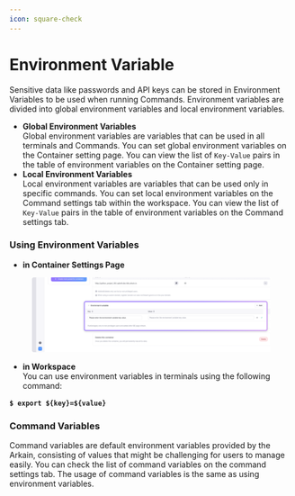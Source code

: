 ```yaml
---
icon: square-check
---
```


# Environment Variable

Sensitive data like passwords and API keys can be stored in Environment Variables to be used when running Commands. Environment variables are divided into global environment variables and local environment variables.

* **Global Environment Variables**\
  Global environment variables are variables that can be used in all terminals and Commands. You can set global environment variables on the Container setting page. You can view the list of `Key-Value` pairs in the table of environment variables on the Container setting page.
* **Local Environment Variables**\
  Local environment variables are variables that can be used only in specific commands. You can set local environment variables on the Command settings tab within the workspace. You can view the list of `Key-Value` pairs in the table of environment variables on the Command settings tab.

### Using Environment Variables <a href="#using-environment-variables" id="using-environment-variables"></a>

* **in Container Settings Page**

<figure><img src="../../../../../.gitbook/assets/Environment Variables_01 (1).png" alt=""><figcaption></figcaption></figure>

* **in Workspace**\
  You can use environment variables in terminals using the following command:

<pre class="language-sh"><code class="lang-sh"><strong>$ export ${key}=${value}
</strong></code></pre>

### Command Variables <a href="#command-variables" id="command-variables"></a>

Command variables are default environment variables provided by the Arkain, consisting of values that might be challenging for users to manage easily. You can check the list of command variables on the command settings tab. The usage of command variables is the same as using environment variables.
